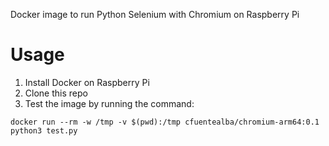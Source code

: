 Docker image to run Python Selenium with Chromium on Raspberry Pi

# Usage
1. Install Docker on Raspberry Pi
2. Clone this repo
3. Test the image by running the command:
```
docker run --rm -w /tmp -v $(pwd):/tmp cfuentealba/chromium-arm64:0.1 python3 test.py
```
